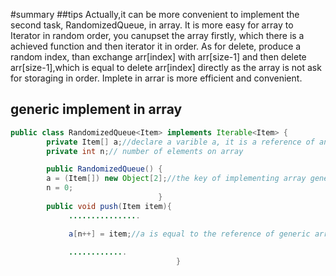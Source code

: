 #summary
##tips
Actually,it can be more convenient to implement the second task, RandomizedQueue, in array. It is more easy for array to Iterator in random order, you canupset the array firstly, which there is a achieved function and then iterator it in order. As for delete, produce a random index, than exchange arr[index] with arr[size-1] and then delete arr[size-1],which is equal to delete  arr[index] directly as the array is not ask for storaging in order.
    Implete in arrar is more efficient and convenient.

## generic implement in array
```java
public class RandomizedQueue<Item> implements Iterable<Item> {
        private Item[] a;//declare a varible a, it is a reference of an array, the type of the array is Item
        private int n;// number of elements on array

        public RandomizedQueue() {
        a = (Item[]) new Object[2];//the key of implementing array generic, rather than a = new Item[2],which is not allowed
        n = 0;
                                 }
        public void push(Item item){
             ................

             a[n++] = item;//a is equal to the reference of generic array
                    
             .............
                                     }

```

